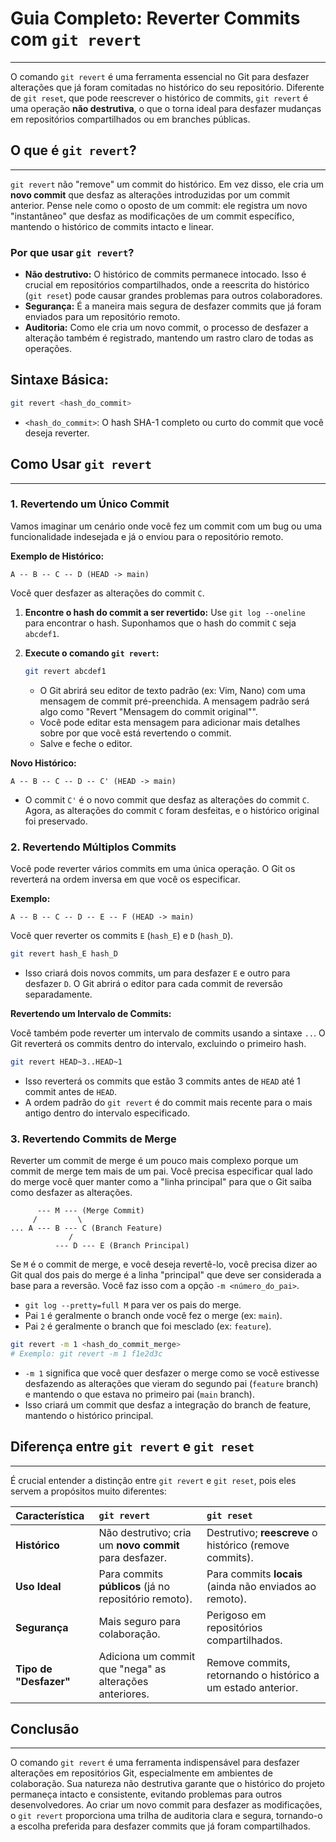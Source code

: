 # Guia Completo: Reverter Commits com `git revert`
---

O comando `git revert` é uma ferramenta essencial no Git para desfazer alterações que já foram comitadas no histórico do seu repositório. Diferente de `git reset`, que pode reescrever o histórico de commits, `git revert` é uma operação **não destrutiva**, o que o torna ideal para desfazer mudanças em repositórios compartilhados ou em branches públicas.

## O que é `git revert`?
---

`git revert` não "remove" um commit do histórico. Em vez disso, ele cria um **novo commit** que desfaz as alterações introduzidas por um commit anterior. Pense nele como o oposto de um commit: ele registra um novo "instantâneo" que desfaz as modificações de um commit específico, mantendo o histórico de commits intacto e linear.

### Por que usar `git revert`?

* **Não destrutivo:** O histórico de commits permanece intocado. Isso é crucial em repositórios compartilhados, onde a reescrita do histórico (`git reset`) pode causar grandes problemas para outros colaboradores.
* **Segurança:** É a maneira mais segura de desfazer commits que já foram enviados para um repositório remoto.
* **Auditoria:** Como ele cria um novo commit, o processo de desfazer a alteração também é registrado, mantendo um rastro claro de todas as operações.

## Sintaxe Básica:

```bash
git revert <hash_do_commit>
```
* `<hash_do_commit>`: O hash SHA-1 completo ou curto do commit que você deseja reverter.

## Como Usar `git revert`
---

### 1. Revertendo um Único Commit

Vamos imaginar um cenário onde você fez um commit com um bug ou uma funcionalidade indesejada e já o enviou para o repositório remoto.

**Exemplo de Histórico:**

```
A -- B -- C -- D (HEAD -> main)
```
Você quer desfazer as alterações do commit `C`.

1.  **Encontre o hash do commit a ser revertido:**
    Use `git log --oneline` para encontrar o hash. Suponhamos que o hash do commit `C` seja `abcdef1`.

2.  **Execute o comando `git revert`:**
    ```bash
    git revert abcdef1
    ```
    * O Git abrirá seu editor de texto padrão (ex: Vim, Nano) com uma mensagem de commit pré-preenchida. A mensagem padrão será algo como "Revert "Mensagem do commit original"".
    * Você pode editar esta mensagem para adicionar mais detalhes sobre por que você está revertendo o commit.
    * Salve e feche o editor.

**Novo Histórico:**

```
A -- B -- C -- D -- C' (HEAD -> main)
```
* O commit `C'` é o novo commit que desfaz as alterações do commit `C`. Agora, as alterações do commit `C` foram desfeitas, e o histórico original foi preservado.

### 2. Revertendo Múltiplos Commits

Você pode reverter vários commits em uma única operação. O Git os reverterá na ordem inversa em que você os especificar.

**Exemplo:**

```
A -- B -- C -- D -- E -- F (HEAD -> main)
```
Você quer reverter os commits `E` (`hash_E`) e `D` (`hash_D`).

```bash
git revert hash_E hash_D
```
* Isso criará dois novos commits, um para desfazer `E` e outro para desfazer `D`. O Git abrirá o editor para cada commit de reversão separadamente.

**Revertendo um Intervalo de Commits:**

Você também pode reverter um intervalo de commits usando a sintaxe `..`. O Git reverterá os commits dentro do intervalo, excluindo o primeiro hash.

```bash
git revert HEAD~3..HEAD~1
```
* Isso reverterá os commits que estão 3 commits antes de `HEAD` até 1 commit antes de `HEAD`.
* A ordem padrão do `git revert` é do commit mais recente para o mais antigo dentro do intervalo especificado.

### 3. Revertendo Commits de Merge

Reverter um commit de merge é um pouco mais complexo porque um commit de merge tem mais de um pai. Você precisa especificar qual lado do merge você quer manter como a "linha principal" para que o Git saiba como desfazer as alterações.

```
      --- M --- (Merge Commit)
     /         \
... A --- B --- C (Branch Feature)
             /
          --- D --- E (Branch Principal)
```

Se `M` é o commit de merge, e você deseja revertê-lo, você precisa dizer ao Git qual dos pais do merge é a linha "principal" que deve ser considerada a base para a reversão. Você faz isso com a opção `-m <número_do_pai>`.

* `git log --pretty=full M` para ver os pais do merge.
* Pai `1` é geralmente o branch onde você fez o merge (ex: `main`).
* Pai `2` é geralmente o branch que foi mesclado (ex: `feature`).

```bash
git revert -m 1 <hash_do_commit_merge>
# Exemplo: git revert -m 1 f1e2d3c
```
* `-m 1` significa que você quer desfazer o merge como se você estivesse desfazendo as alterações que vieram do segundo pai (`feature` branch) e mantendo o que estava no primeiro pai (`main` branch).
* Isso criará um commit que desfaz a integração do branch de feature, mantendo o histórico principal.

## Diferença entre `git revert` e `git reset`
---

É crucial entender a distinção entre `git revert` e `git reset`, pois eles servem a propósitos muito diferentes:

| Característica   | `git revert`                                  | `git reset`                                     |
| :--------------- | :-------------------------------------------- | :---------------------------------------------- |
| **Histórico** | Não destrutivo; cria um **novo commit** para desfazer. | Destrutivo; **reescreve** o histórico (remove commits). |
| **Uso Ideal** | Para commits **públicos** (já no repositório remoto). | Para commits **locais** (ainda não enviados ao remoto). |
| **Segurança** | Mais seguro para colaboração.                 | Perigoso em repositórios compartilhados.         |
| **Tipo de "Desfazer"** | Adiciona um commit que "nega" as alterações anteriores. | Remove commits, retornando o histórico a um estado anterior. |

## Conclusão
---

O comando `git revert` é uma ferramenta indispensável para desfazer alterações em repositórios Git, especialmente em ambientes de colaboração. Sua natureza não destrutiva garante que o histórico do projeto permaneça intacto e consistente, evitando problemas para outros desenvolvedores. Ao criar um novo commit para desfazer as modificações, o `git revert` proporciona uma trilha de auditoria clara e segura, tornando-o a escolha preferida para desfazer commits que já foram compartilhados.

